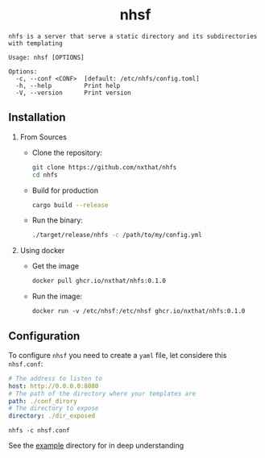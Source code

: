 <h1 style="text-align: center">
nhsf
</h1>

```
nhfs is a server that serve a static directory and its subdirectories with templating

Usage: nhsf [OPTIONS]

Options:
  -c, --conf <CONF>  [default: /etc/nhfs/config.toml]
  -h, --help         Print help
  -V, --version      Print version
```

## Installation

1.  From Sources
    -   Clone the repository:
        ```sh
        git clone https://github.com/nxthat/nhfs
        cd nhfs
        ```
    -   Build for production
        ```sh
        cargo build --release
        ```

    -   Run the binary:
        ```sh
        ./target/release/nhfs -c /path/to/my/config.yml
        ```

2.  Using docker
    -   Get the image
        ```sh
        docker pull ghcr.io/nxthat/nhfs:0.1.0
        ```
    -   Run the image:
        ```
        docker run -v /etc/nhsf:/etc/nhsf ghcr.io/nxthat/nhfs:0.1.0
        ```


## Configuration

To configure `nhsf` you need to create a `yaml` file, let considere this `nhsf.conf`:

```yaml
# The address to listen to
host: http://0.0.0.0:8080
# The path of the directory where your templates are
path: ./conf_dirory
# The directory to expose
directory: ./dir_exposed
```

```
nhfs -c nhsf.conf
```

See the [example](/example/) directory for in deep understanding
